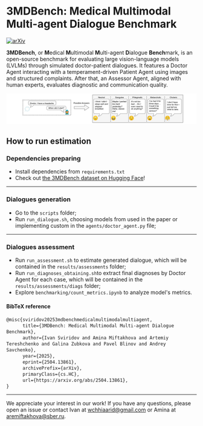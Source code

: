 # 3MDBench: Medical Multimodal Multi-agent Dialogue Benchmark

[![arXiv](https://img.shields.io/badge/arXiv-2504.13861-b31b1b.svg)](https://arxiv.org/abs/2504.13861)

**3MDBench**, or **M**edical **M**ultimodal **M**ulti-agent **D**ialogue **Bench**mark, is an open-source benchmark for evaluating large vision-language models (LVLMs) through simulated doctor-patient dialogues. It features a Doctor Agent interacting with a temperament-driven Patient Agent using images and structured complaints. After that, an Assessor Agent, aligned with human experts, evaluates diagnostic and communication quality.

![Preview](3mdbench.jpg)

## How to run estimation

### Dependencies preparing

* Install dependencies from ```requirements.txt```
* Check out [the 3MDBench dataset on Hugging Face](https://huggingface.co/datasets/univanxx/3mdbench)!

---
### Dialogues generation

* Go to the ```scripts``` folder;
* Run ```run_dialogue.sh```, choosing models from used in the paper or implementing custom in the ```agents/doctor_agent.py``` file;

---
### Dialogues assessment

* Run ```run_assessment.sh``` to estimate generated dialogue, which will be contained in the ```results/assessments``` folder;
* Run ```run_diagnoses_obtaining.sh```to extract final diagnoses by Doctor Agent for each case, which will be contained in the ```results/assessments/diags``` folder;
* Explore ```benchmarking/count_metrics.ipynb``` to analyze model's metrics.

#### BibTeX reference
```
@misc{sviridov20253mdbenchmedicalmultimodalmultiagent,
      title={3MDBench: Medical Multimodal Multi-agent Dialogue Benchmark}, 
      author={Ivan Sviridov and Amina Miftakhova and Artemiy Tereshchenko and Galina Zubkova and Pavel Blinov and Andrey Savchenko},
      year={2025},
      eprint={2504.13861},
      archivePrefix={arXiv},
      primaryClass={cs.HC},
      url={https://arxiv.org/abs/2504.13861}, 
}
```

---

We appreciate your interest in our work! If you have any questions, please open an issue or contact Ivan at wchhiaarid@gmail.com or Amina at aremiftakhova@sber.ru.
